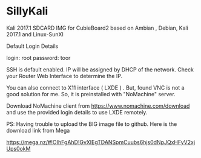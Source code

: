 # SillyKali
Kali 2017.1 SDCARD IMG for CubieBoard2 based on Ambian , Debian, Kali 2017.1 and Linux-SunXI 

Default Login Details

login: root
password: toor

SSH is default enabled. IP will be assigned by DHCP of the network. Check your Router Web Interface to determine the IP.

You can also connect to X11 interface ( LXDE ) . But, found VNC is not a good solution for me. 
So, it is preinstalled with "NoMachine" server.

Download NoMachine client from https://www.nomachine.com/download and use the provided login details to use LXDE remotely.

PS: Having trouble to upload the BIG image file to github. Here is the download link from Mega


https://mega.nz/#!OIhFgAhD!GvXlEgTDANSpmCuubs6hjs0dNpJQxHFyV2xjUps0okM
